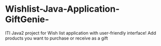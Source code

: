 # Wishlist-Java-Application-GiftGenie-
ITI Java2 project for Wish list application with user-friendly interface! Add products you want to purchase or receive as a gift
